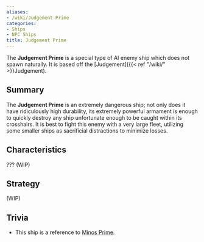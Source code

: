 ```yaml
---
aliases:
- /wiki/Judgement-Prime
categories:
- Ships
- NPC Ships
title: Judgement Prime
---
```


The **Judgement Prime** is a special type of AI enemy ship which does not spawn naturally. It is based off the [Judgement]({{< ref "/wiki/" >}}Judgement).

## Summary

The **Judgement Prime** is an extremely dangerous ship; not only does it have ridiculously high durability, its extremely powerful armament is enough to quickly destroy any ship unfortunate enough to be caught within its crosshairs. It is best to fight this enemy with a very large fleet, utilizing some smaller ships as sacrificial distractions to minimize losses.

## Characteristics

??? (WIP)

## Strategy

(WIP)

## Trivia

- This ship is a reference to [Minos Prime](https://ultrakill.wiki.gg/wiki/Minos_Prime).